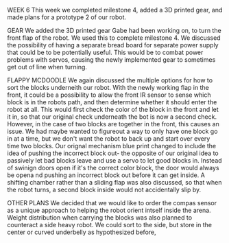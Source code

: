 WEEK 6
This week we completed milestone 4, added a 3D printed gear, and made plans for a prototype 2 of our robot.

GEAR
We added the 3D printed gear Gabe had been working on, to turn the front flap of the robot. We used this to complete milestone 4. We discussed the possibility of having a separate bread board for separate power supply that could be to be potentially useful. This would be to combat power problems with servos, causing the newly implemented gear to sometimes get out of line when turning.

FLAPPY MCDOODLE
We again discussed the multiple options for how to sort the blocks underneith our robot. With the newly working flap in the front, it could be a possibility to allow the front IR sensor to sense which block is in the robots path, and then determine whether it should enter the robot at all. This would first check the color of the block in the front and let it in, so that our original check underneath the bot is now a second check. However,  in the case of two blocks are together in the front, this causes an issue. We had maybe wanted to figureout a way to only have one block go in at a time, but we don't want the robot to back up and start over every time two blocks.
Our orignal mechanism blue print changed to include the idea of pushing the incorrect block out- the opposite of our original idea to passively let bad blocks leave and use a servo to let good blocks in. Instead of swinign doors open if it's the correct color block, the door would always be opena nd pushing an incorrect block out before it can get inside. 
A shifting chamber rather than a sliding flap was also discussed, so that when the robot turns, a second block inside would not accidentally slip by. 

OTHER PLANS
We decided that we would like to order the compas sensor as a unique approach to helping the robot orient intself inside the arena.
Weight distribution when carrying the blocks was also planned to counteract a side heavy robot. We could sort to the side, but store in the center or curved underbelly as hypothesized before,

